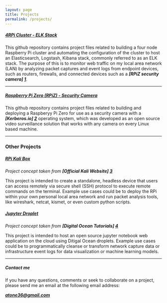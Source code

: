 ```yaml
---
layout: page
title: Projects
permalink: /projects/
---
```


<!--- ##### **Reading time:** {{ content | reading_time_as_i }} --->

##### [4RPi Cluster - ELK Stack](https://github.com/mrmachine3/)
This github repository contains project files related to building a four node Raspberry Pi cluster and automating the configuration of the cluster to host an Elasticsearch, Logstash, Kibana stack, commonly referred to as an ELK stack. The purpose of this is to monitor web traffic on my local area network (LAN) by analyzing packet captures and event logs from endpoint devices, such as routers, firewalls, and connected devices such as a ***[RPiZ security camera] [1]***.

***
##### [Raspberry Pi Zero (RPiZ) - Security Camera](https://github.com/mrmachine3)
This github repository contains project files related to building and deploying a Raspberyy Pi Zero for use as a security camera with a ***[Kerberos.io] [2]*** operating system, which was developed as an open source video surveillance solution that works with any camera on every Linux based machine.

***

### Other Projects

##### [RPi Kali Box](https://github.com/mrmachine3)
*Project concept taken from* __*[Official Kali Website] [3]*__

This project is intended to create a standalone, headless device that users can access remotely via secure shell (SSH) protocol to execute remote commands on the terminal. Example use cases could be to deploy the RPi within your own personal local area network and run packet analysis tools, like wireshark, netcat, kismet, or even custom python scripts.

##### [Jupyter Droplet](https://github.com/mrmachine3)
*Project concept taken from* __*[Digital Ocean Tutorials] [4]*__

This project is intended to host an open source jupyter notebook web application on the cloud using Ditigal Ocean droplets. Example use cases could be to programmatically cleanse or transform network capture data or infrastructure event logs for data visualization or machine learning models.

---

##### Contact me
If you have any questions, comments or seek to collaborate on a project, please send me an email at the following email address:

***[atone36@gmail.com](mailto:atone36@gmail.com)***

[1]: https://github.com/mrmachine3
[2]: https://www.kerberos.io
[3]: https://www.kali.org/tutorials/secure-kali-pi-2018/
[4]: https://www.digitalocean.com/community/tutorials/how-to-set-up-jupyter-notebook-for-python-3
